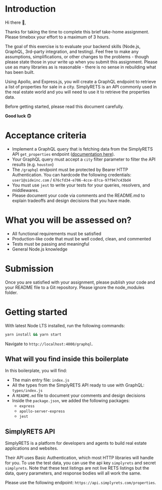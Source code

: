 # Introduction

Hi there 👋,

Thanks for taking the time to complete this brief take-home assignment. Please timebox your effort to a maximum of 3 hours.

The goal of this exercise is to evaluate your backend skills (Node.js, GraphQL, 3rd-party integration, and testing). Feel free to make any assumptions, simplifications, or other changes to the problems - though please state those in your write up when you submit this assignment. Please use as many libraries as is reasonable - there is no sense in rebuilding what has been built.

Using Apollo, and Express.js, you will create a GraphQL endpoint to retrieve a list of properties for sale in a city. SimplyRETS is an API commonly used in the real estate world and you will need to use it to retrieve the properties data.

Before getting started, please read this document carefully.

**Good luck 🙃**

# Acceptance criteria

- Implement a GraphQL query that is fetching data from the SimplyRETS API `get_properties` endpoint ([documentation here](https://docs.simplyrets.com/api/index.html#/Listings/get_properties)).
- Your GraphQL query must accept a `city` filter parameter to filter the API results (e.g. `houston`)
- The `/graphql` endpoint must be protected by Bearer HTTP Authentication. You can hardcode the following credentials: `user1@sideinc.com` / `676cfd34-e706-4cce-87ca-97f947c43bd4`
- You must use `jest` to write your tests for your queries, resolvers, and middlewares.
- Please document your code via comments and the README.md to explain tradeoffs and design decisions that you have made.

# What you will be assessed on?

- All functional requirements must be satisfied
- Production-like code that must be well coded, clean, and commented
- Tests must be passing and meaningful
- General Node.js knowledge

# Submission

Once you are satisfied with your assignment, please publish your code and your README file to a Git repository. Please ignore the node_modules folder.

# Getting started

With latest Node LTS installed, run the following commands:

```sh
yarn install && yarn start 
```

Navigate to `http://localhost:4000/graphql`.

## What will you find inside this boilerplate

In this boilerplate, you will find:
- The main entry file: `index.js`
- All the types from the SimplyRETS API ready to use with GraphQL: `types/index.js`
- A `README.md` file to document your comments and design decisions
- Inside the `package.json`, we added the following packages:
    - `express`
    - `apollo-server-express`
    - `jest`
    
## SimplyRETS API

SimplyRETS is a platform for developers and agents to build real estate applications and websites.

Their API uses Basic Authentication, which most HTTP libraries will handle for you. To use the test data, you can use the api key `simplyrets` and secret `simplyrets`. Note that these test listings are not live RETS listings but the data, query parameters, and response bodies will all work the same.

Please use the following endpoint: `https://api.simplyrets.com/properties`.
